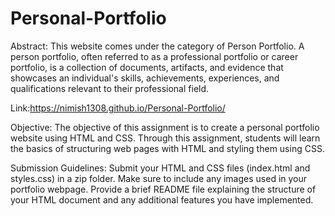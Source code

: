 # Personal-Portfolio
Abstract:
This website comes under the category of Person Portfolio. A person portfolio, often referred to as a professional portfolio or career portfolio, is a collection of documents, artifacts, and evidence that showcases an individual's skills, achievements, experiences, and qualifications relevant to their professional field. 

Link:https://nimish1308.github.io/Personal-Portfolio/

Objective:
The objective of this assignment is to create a personal portfolio website using HTML
and CSS. Through this assignment, students will learn the basics of structuring web
pages with HTML and styling them using CSS.

Submission Guidelines:
Submit your HTML and CSS files (index.html and styles.css) in a zip folder.
Make sure to include any images used in your portfolio webpage.
Provide a brief README file explaining the structure of your HTML document
and any additional features you have implemented.

